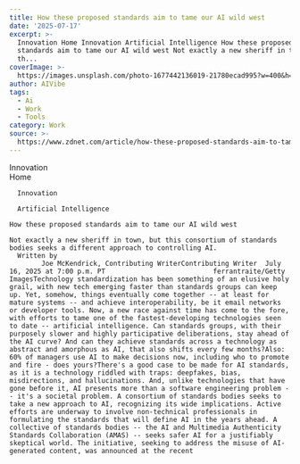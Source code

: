 ```yaml
---
title: How these proposed standards aim to tame our AI wild west
date: '2025-07-17'
excerpt: >-
  Innovation Home Innovation Artificial Intelligence How these proposed
  standards aim to tame our AI wild west Not exactly a new sheriff in town, but
  th...
coverImage: >-
  https://images.unsplash.com/photo-1677442136019-21780ecad995?w=400&h=200&fit=crop&auto=format
author: AIVibe
tags:
  - Ai
  - Work
  - Tools
category: Work
source: >-
  https://www.zdnet.com/article/how-these-proposed-standards-aim-to-tame-our-ai-wild-west/
---
```

Innovation      
      Home
    
      Innovation
    
      Artificial Intelligence
       
    How these proposed standards aim to tame our AI wild west
     
    Not exactly a new sheriff in town, but this consortium of standards bodies seeks a different approach to controlling AI.
      Written by 
            Joe McKendrick, Contributing WriterContributing Writer  July 16, 2025 at 7:00 p.m. PT                           ferrantraite/Getty ImagesTechnology standardization has been something of an elusive holy grail, with new tech emerging faster than standards groups can keep up. Yet, somehow, things eventually come together -- at least for mature systems -- and achieve interoperability, be it email networks or developer tools. Now, a new race against time has come to the fore, with efforts to tame one of the fastest-developing technologies seen to date -- artificial intelligence. Can standards groups, with their purposely slower and highly participative deliberations, stay ahead of the AI curve? And can they achieve standards across a technology as abstract and amorphous as AI, that also shifts every few months?Also: 60% of managers use AI to make decisions now, including who to promote and fire - does yours?There's a good case to be made for AI standards, as it is a technology riddled with traps: deepfakes, bias, misdirections, and hallucinations. And, unlike technologies that have gone before it, AI presents more than a software engineering problem -- it's a societal problem. A consortium of standards bodies seeks to take a new approach to AI, recognizing its wide implications. Active efforts are underway to involve non-technical professionals in formulating the standards that will define AI in the years ahead. A collective of standards bodies -- the AI and Multimedia Authenticity Standards Collaboration (AMAS) -- seeks safer AI for a justifiably skeptical world. The initiative, seeking to address the misuse of AI-generated content, was announced at the recent
